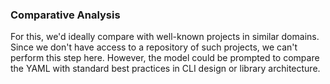 ### Comparative Analysis

For this, we'd ideally compare with well-known projects in similar domains. Since we don't have access to a repository of such projects, we can't perform this step here. However, the model could be prompted to compare the YAML with standard best practices in CLI design or library architecture.

